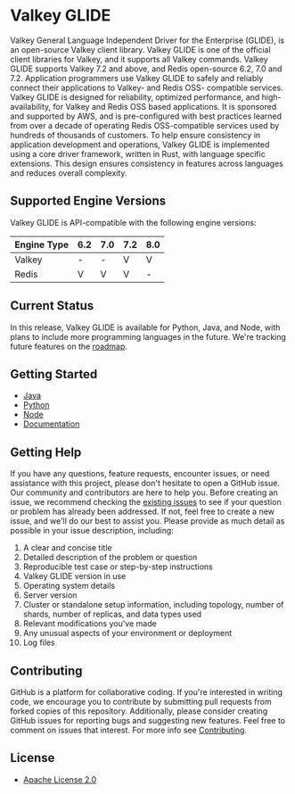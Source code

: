 # Valkey GLIDE
Valkey General Language Independent Driver for the Enterprise (GLIDE), is an open-source Valkey client library. Valkey GLIDE is one of the official client libraries for Valkey, and it supports all Valkey commands. Valkey GLIDE supports Valkey 7.2 and above, and Redis open-source 6.2, 7.0 and 7.2. Application programmers use Valkey GLIDE to safely and reliably connect their applications to Valkey- and Redis OSS- compatible services. Valkey GLIDE is designed for reliability, optimized performance, and high-availability, for Valkey and Redis OSS based applications. It is sponsored and supported by AWS, and is pre-configured with best practices learned from over a decade of operating Redis OSS-compatible services used by hundreds of thousands of customers. To help ensure consistency in application development and operations, Valkey GLIDE is implemented using a core driver framework, written in Rust, with language specific extensions. This design ensures consistency in features across languages and reduces overall complexity.

## Supported Engine Versions
Valkey GLIDE is API-compatible with the following engine versions:

| Engine Type           |  6.2  |  7.0  |  7.2  |  8.0  |
|-----------------------|-------|-------|-------|-------|
| Valkey                |   -   |   -   |   V   |   V   |
| Redis                 |   V   |   V   |   V   |   -   |

## Current Status
In this release, Valkey GLIDE is available for Python, Java, and Node, with plans to include more programming languages in the future. We're tracking future features on the [roadmap](https://github.com/orgs/valkey-io/projects/11).

## Getting Started
-   [Java](./java/README.md)
-   [Python](./python/README.md)
-   [Node](./node/README.md)
-   [Documentation](https://github.com/valkey-io/valkey-glide/wiki)

## Getting Help
If you have any questions, feature requests, encounter issues, or need assistance with this project, please don't hesitate to open a GitHub issue. Our community and contributors are here to help you. Before creating an issue, we recommend checking the [existing issues](https://github.com/valkey-io/valkey-glide/issues) to see if your question or problem has already been addressed. If not, feel free to create a new issue, and we'll do our best to assist you. Please provide as much detail as possible in your issue description, including:

1. A clear and concise title
2. Detailed description of the problem or question
3. Reproducible test case or step-by-step instructions
4. Valkey GLIDE version in use
5. Operating system details
6. Server version
7. Cluster or standalone setup information, including topology, number of shards, number of replicas, and data types used
8. Relevant modifications you've made
9. Any unusual aspects of your environment or deployment
10. Log files

## Contributing

GitHub is a platform for collaborative coding. If you're interested in writing code, we encourage you to contribute by submitting pull requests from forked copies of this repository. Additionally, please consider creating GitHub issues for reporting bugs and suggesting new features. Feel free to comment on issues that interest. For more info see [Contributing](./CONTRIBUTING.md).

## License
* [Apache License 2.0](./LICENSE)
